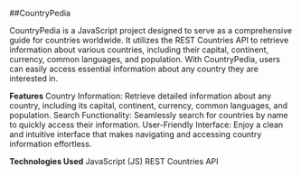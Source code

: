 ##CountryPedia

CountryPedia is a JavaScript project designed to serve as a comprehensive guide for countries worldwide. It utilizes the REST Countries API to retrieve information about various countries, including their capital, continent, currency, common languages, and population. With CountryPedia, users can easily access essential information about any country they are interested in.

**Features**
Country Information: Retrieve detailed information about any country, including its capital, continent, currency, common languages, and population.
Search Functionality: Seamlessly search for countries by name to quickly access their information.
User-Friendly Interface: Enjoy a clean and intuitive interface that makes navigating and accessing country information effortless.

**Technologies Used**
JavaScript (JS)
REST Countries API
